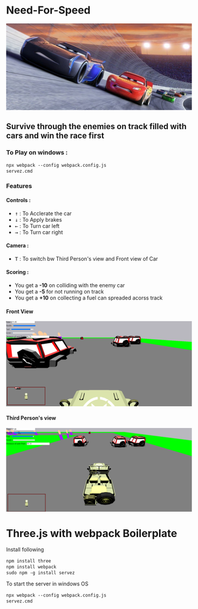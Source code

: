 # Need-For-Speed

<img src="images/game.jpg">

## Survive through the enemies on track filled with cars and win the race first

### To Play on windows :
```
npx webpack --config webpack.config.js
servez.cmd
```

### Features
#### Controls :
- <kbd>↑</kbd> : To Acclerate the car
- <kbd>↓</kbd>  : To Apply brakes
- <kbd>←</kbd> : To Turn car left
- <kbd>→</kbd> : To Turn car right

#### Camera : 
- <kbd>T</kbd> : To switch bw Third Person's view and Front view of Car

#### Scoring : 
- You get a **-10** on colliding with the enemy car 
- You get a **-5** for not running on track
- You get a **+10** on collecting a fuel can spreaded acorss track

#### Front View
<img src="images/front.png">

#### Third Person's view
<img src="images/back.png">

# Three.js with webpack Boilerplate

Install following

```
npm install three
npm install webpack
sudo npm -g install servez
```

To start the server in windows OS

```
npx webpack --config webpack.config.js
servez.cmd
```
